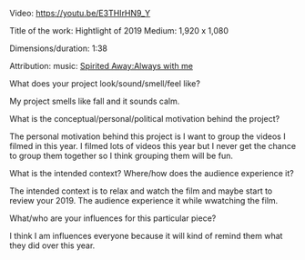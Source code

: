 Video: https://youtu.be/E3THIrHN9_Y

Title of the work: Hightlight of 2019
Medium: 1,920 x 1,080

Dimensions/duration: 1:38

Attribution: 
music: [Spirited Away:Always with me](https://www.youtube.com/watch?v=LWzvzDCLFN4&t=130s)

What does your project look/sound/smell/feel like?

My project smells like fall and it sounds calm. 

What is the conceptual/personal/political motivation behind the project?

The personal motivation behind this project is I want to group the videos I filmed in this year. I filmed lots of videos this year but I never get the chance to group them together so I think grouping them will be fun.

What is the intended context? Where/how does the audience experience it?

The intended context is to relax and watch the film and maybe start to review your 2019. The audience experience it while wwatching the film.

What/who are your influences for this particular piece?

I think I am influences everyone because it will kind of remind them what they did over this year.
